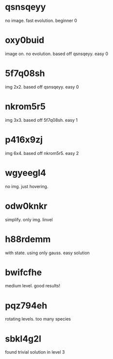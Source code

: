 # qsnsqeyy

no image. fast evolution. beginner 0

# oxy0buid

image on. no evolution. based off qsnsqeyy. easy 0

# 5f7q08sh

img 2x2. based off qsnsqeyy. easy 0

# nkrom5r5

img 3x3. based off 5f7q08sh. easy 1

# p416x9zj

img 6x4. based off nkrom5r5. easy 2

# wgyeegl4

no img. just hovering.

# odw0knkr

simplify. only img. linvel

# h88rdemm

with state. using only gauss. easy solution

# bwifcfhe

medium level. good results!

# pqz794eh

rotating levels. too many species

# sbkl4g2l

found trivial solution in level 3